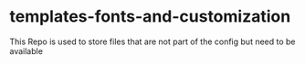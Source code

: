 # templates-fonts-and-customization
This Repo is used to store files that are not part of the config but need to be available